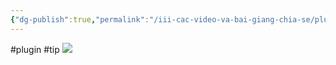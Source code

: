 ```yaml
---
{"dg-publish":true,"permalink":"/iii-cac-video-va-bai-giang-chia-se/plugin-commander/","dgPassFrontmatter":true,"noteIcon":"1","created":"","updated":""}
---
```


#plugin #tip
![](https://i.imgur.com/6uRiB9g.png)
